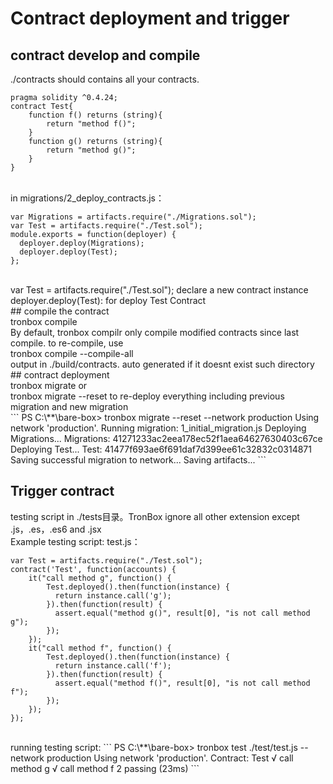 # Contract deployment and trigger
## contract develop and compile
./contracts should contains all your contracts. 
<br>
```
pragma solidity ^0.4.24;
contract Test{
    function f() returns (string){
        return "method f()";
    }
    function g() returns (string){
        return "method g()";
    }
}
```
<br>
in migrations/2_deploy_contracts.js：<br>

```
var Migrations = artifacts.require("./Migrations.sol");
var Test = artifacts.require("./Test.sol");
module.exports = function(deployer) {
  deployer.deploy(Migrations);
  deployer.deploy(Test);
};
```
<br>
var Test = artifacts.require("./Test.sol"); declare a new contract instance<br>
deployer.deploy(Test): for deploy Test Contract
<br>
## compile the contract
<br>
tronbox compile<br>
By default, tronbox compilr only compile modified contracts since last compile. to re-compile, use <br>
tronbox compile --compile-all<br>
output in ./build/contracts. auto generated if it doesnt exist such directory
<br>
## contract deployment
<br>
tronbox migrate or<br>
tronbox migrate --reset to re-deploy everything including previous migration and new migration
<br>
```
PS  C:\**\bare-box> tronbox migrate --reset  --network production
Using network 'production'.
Running migration: 1_initial_migration.js
  Deploying Migrations...
  Migrations: 41271233ac2eea178ec52f1aea64627630403c67ce
  Deploying Test...
  Test: 41477f693ae6f691daf7d399ee61c32832c0314871
Saving successful migration to network...
Saving artifacts...
```
<br>

## Trigger contract
testing script in ./tests目录。TronBox ignore all other extension except .js，.es，.es6 and .jsx<br>
Example testing script: test.js：<br>
```
var Test = artifacts.require("./Test.sol");
contract('Test', function(accounts) {
	it("call method g", function() {
	    Test.deployed().then(function(instance) {
		  return instance.call('g');
		}).then(function(result) {
		  assert.equal("method g()", result[0], "is not call method g");
	    });
	});
	it("call method f", function() {
	    Test.deployed().then(function(instance) {
		  return instance.call('f');
		}).then(function(result) {
		  assert.equal("method f()", result[0], "is not call method f");
		});
	});
});
```
<br>
running testing script:
```
PS C:\**\bare-box> tronbox test ./test/test.js --network production
Using network 'production'.
  Contract: Test
    √ call method g
    √ call method f
  2 passing (23ms)
```